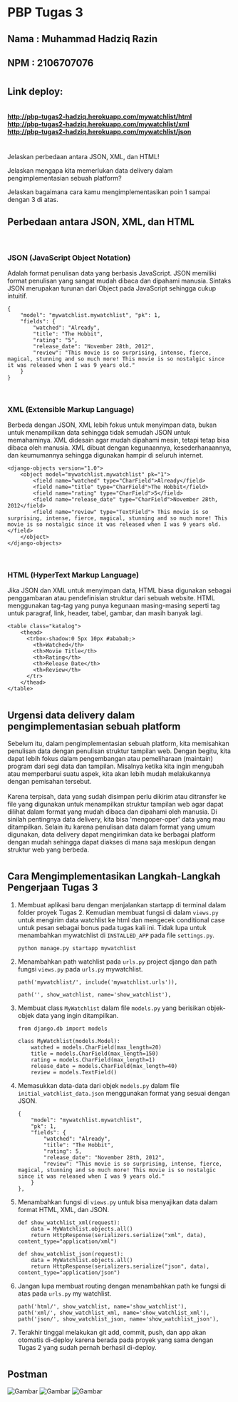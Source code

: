 # PBP Tugas 3

## **Nama**     : Muhammad Hadziq Razin
## **NPM**      : 2106707076

#

## Link deploy:
<br>**http://pbp-tugas2-hadziq.herokuapp.com/mywatchlist/html**
<br>**http://pbp-tugas2-hadziq.herokuapp.com/mywatchlist/xml**
<br>**http://pbp-tugas2-hadziq.herokuapp.com/mywatchlist/json**

#
Jelaskan perbedaan antara JSON, XML, dan HTML!

Jelaskan mengapa kita memerlukan data delivery dalam pengimplementasian sebuah platform?

Jelaskan bagaimana cara kamu mengimplementasikan poin 1 sampai dengan 3 di atas.

## **Perbedaan antara JSON, XML, dan HTML**
<br>

### **JSON (JavaScript Object Notation)**
Adalah format penulisan data yang berbasis JavaScript. JSON memiliki format penulisan yang sangat mudah dibaca dan dipahami manusia. Sintaks JSON merupakan turunan dari Object pada JavaScript sehingga cukup intuitif.
```
{
    "model": "mywatchlist.mywatchlist", "pk": 1,
    "fields": {
        "watched": "Already",
        "title": "The Hobbit",
        "rating": "5",
        "release_date": "November 28th, 2012",
        "review": "This movie is so surprising, intense, fierce, magical, stunning and so much more! This movie is so nostalgic since it was released when I was 9 years old."
    }
}
```
<br>

### **XML (Extensible Markup Language)**
Berbeda dengan JSON, XML lebih fokus untuk menyimpan data, bukan untuk menampilkan data sehingga tidak semudah JSON untuk memahaminya. XML didesain agar mudah dipahami mesin, tetapi tetap bisa dibaca oleh manusia. XML dibuat dengan kegunaannya, kesederhanaannya, dan keumumannya sehingga digunakan hampir di seluruh internet.
```
<django-objects version="1.0">
    <object model="mywatchlist.mywatchlist" pk="1">
        <field name="watched" type="CharField">Already</field>
        <field name="title" type="CharField">The Hobbit</field>
        <field name="rating" type="CharField">5</field>
        <field name="release_date" type="CharField">November 28th, 2012</field>
        <field name="review" type="TextField"> This movie is so surprising, intense, fierce, magical, stunning and so much more! This movie is so nostalgic since it was released when I was 9 years old.</field>
    </object>
</django-objects>
```

<br>

### **HTML (HyperText Markup Language)**
Jika JSON dan XML untuk menyimpan data, HTML biasa digunakan sebagai penggambaran atau pendefinisian struktur dari sebuah website. HTML menggunakan tag-tag yang punya kegunaan masing-masing seperti tag untuk paragraf, link, header, tabel, gambar, dan masih banyak lagi.
```
<table class="katalog">
    <thead>
      <trbox-shadow:0 5px 10px #ababab;>
        <th>Watched</th>
        <th>Movie Title</th>
        <th>Rating</th>
        <th>Release Date</th>
        <th>Review</th>
      </tr>
    </thead>
</table>
```
#

## **Urgensi data delivery dalam pengimplementasian sebuah platform**
<p>Sebelum itu, dalam pengimplementasian sebuah platform, kita memisahkan penulisan data dengan penulisan struktur tampilan web. Dengan begitu, kita dapat lebih fokus dalam pengembangan atau pemeliharaan (maintain) program dari segi data dan tampilan. Misalnya ketika kita ingin mengubah atau memperbarui suatu aspek, kita akan lebih mudah melakukannya dengan pemisahan tersebut.<br><br>
Karena terpisah, data yang sudah disimpan perlu dikirim atau ditransfer ke file yang digunakan untuk menampilkan struktur tampilan web agar dapat dilihat dalam format yang mudah dibaca dan dipahami oleh manusia. Di sinilah pentingnya data delivery, kita bisa 'mengoper-oper' data yang mau ditampilkan. Selain itu karena penulisan data dalam format yang umum digunakan, data delivery dapat mengirimkan data ke berbagai platform dengan mudah sehingga dapat diakses di mana saja meskipun dengan struktur web yang berbeda.</p>

#

## **Cara Mengimplementasikan Langkah-Langkah Pengerjaan Tugas 3**
1. Membuat aplikasi baru dengan menjalankan startapp di terminal dalam folder proyek Tugas 2. Kemudian membuat fungsi di dalam `views.py` untuk mengirim data watchlist ke html dan mengecek conditional case untuk pesan sebagai bonus pada tugas kali ini. Tidak lupa untuk menambahkan mywatchlist di `INSTALLED_APP` pada file `settings.py`.
    ```
    python manage.py startapp mywatchlist
    ```

2. Menambahkan path watchlist pada `urls.py` project django dan path fungsi `views.py` pada `urls.py` mywatchlist.
    ```
    path('mywatchlist/', include('mywatchlist.urls')),
    ```
    ```
    path('', show_watchlist, name='show_watchlist'),
    ```

3. Membuat class `MyWatchlist` dalam file `models.py` yang berisikan objek-objek data yang ingin ditampilkan.
    ```
    from django.db import models

    class MyWatchlist(models.Model):
        watched = models.CharField(max_length=20)
        title = models.CharField(max_length=150)
        rating = models.CharField(max_length=1)
        release_date = models.CharField(max_length=40)
        review = models.TextField()
    ```

4. Memasukkan data-data dari objek `models.py` dalam file `initial_watchlist_data.json` menggunakan format yang sesuai dengan JSON.
    ```
    {
        "model": "mywatchlist.mywatchlist",
        "pk": 1,
        "fields": {
            "watched": "Already",
            "title": "The Hobbit",
            "rating": 5,
            "release_date": "November 28th, 2012",
            "review": "This movie is so surprising, intense, fierce, magical, stunning and so much more! This movie is so nostalgic since it was released when I was 9 years old."
        }
    },
    ```

5. Menambahkan fungsi di `views.py` untuk bisa menyajikan data dalam format HTML, XML, dan JSON.
    ```
    def show_watchlist_xml(request):
        data = MyWatchlist.objects.all()
        return HttpResponse(serializers.serialize("xml", data), content_type="application/xml")

    def show_watchlist_json(request):
        data = MyWatchlist.objects.all()
        return HttpResponse(serializers.serialize("json", data), content_type="application/json")
    ```

6. Jangan lupa membuat routing dengan menambahkan path ke fungsi di atas pada `urls.py` my watchlist.
    ```
    path('html/', show_watchlist, name='show_watchlist'),
    path('xml/', show_watchlist_xml, name='show_watchlist_xml'),
    path('json/', show_watchlist_json, name='show_watchlist_json'),
    ```

7. Terakhir tinggal melakukan git add, commit, push, dan app akan otomatis di-deploy karena berada pada proyek yang sama dengan Tugas 2 yang sudah pernah berhasil di-deploy.

#

## **Postman**
![Gambar]('../../html.png?raw=true')
![Gambar]('../../xml.png?raw=true')
![Gambar]('../../json.png?raw=true')
